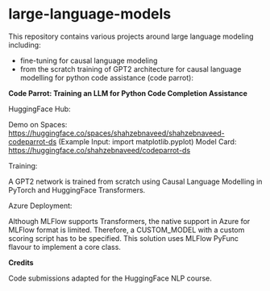 # large-language-models

This repository contains various projects around large language modeling including:

- fine-tuning for causal language modeling
- from the scratch training of GPT2 architecture for causal language modelling for python code assistance (code parrot):



**Code Parrot: Training an LLM for Python Code Completion Assistance**

HuggingFace Hub:

Demo on Spaces: https://huggingface.co/spaces/shahzebnaveed/shahzebnaveed-codeparrot-ds (Example Input: import matplotlib.pyplot)
Model Card: https://huggingface.co/shahzebnaveed/codeparrot-ds

Training:

A GPT2 network is trained from scratch using Causal Language Modelling in PyTorch and HuggingFace Transformers.

Azure Deployment:

Although MLFlow supports Transformers, the native support in Azure for MLFlow format is limited. Therefore, a CUSTOM_MODEL with a custom scoring script has to be specified. This solution uses MLFlow PyFunc flavour to implement a core class. 

**Credits**

Code submissions adapted for the HuggingFace NLP course.
